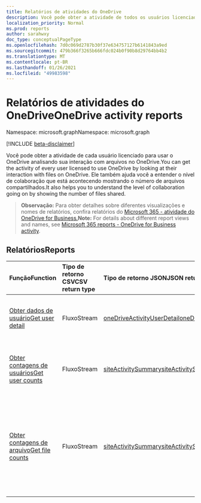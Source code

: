 ```yaml
---
title: Relatórios de atividades do OneDrive
description: Você pode obter a atividade de todos os usuários licenciados para usar o OneDrive observando sua interação com arquivos no OneDrive. Ele também ajuda você a entender o nível de colaboração que está acontecendo mostrando o número de arquivos compartilhados.
localization_priority: Normal
ms.prod: reports
author: sarahwxy
doc_type: conceptualPageType
ms.openlocfilehash: 7d0c069d2787b30f37e634757127b6141843a9ed
ms.sourcegitcommit: 479b366f3265b666fdc024b0f90b8d29764bb4b2
ms.translationtype: MT
ms.contentlocale: pt-BR
ms.lasthandoff: 01/26/2021
ms.locfileid: "49983598"
---
```

# <a name="onedrive-activity-reports"></a><span data-ttu-id="4a02b-104">Relatórios de atividades do OneDrive</span><span class="sxs-lookup"><span data-stu-id="4a02b-104">OneDrive activity reports</span></span>

<span data-ttu-id="4a02b-105">Namespace: microsoft.graph</span><span class="sxs-lookup"><span data-stu-id="4a02b-105">Namespace: microsoft.graph</span></span>

[!INCLUDE [beta-disclaimer](../../includes/beta-disclaimer.md)]

<span data-ttu-id="4a02b-106">Você pode obter a atividade de cada usuário licenciado para usar o OneDrive analisando sua interação com arquivos no OneDrive.</span><span class="sxs-lookup"><span data-stu-id="4a02b-106">You can get the activity of every user licensed to use OneDrive by looking at their interaction with files on OneDrive.</span></span> <span data-ttu-id="4a02b-107">Ele também ajuda você a entender o nível de colaboração que está acontecendo mostrando o número de arquivos compartilhados.</span><span class="sxs-lookup"><span data-stu-id="4a02b-107">It also helps you to understand the level of collaboration going on by showing the number of files shared.</span></span>

> <span data-ttu-id="4a02b-108">**Observação:** Para obter detalhes sobre diferentes visualizações e nomes de relatórios, confira relatórios do [Microsoft 365 - atividade do OneDrive for Business.](https://support.office.com/client/OneDrive-for-Business-user-activity-8bbe4bf8-221b-46d6-99a5-2fb3c8ef9353)</span><span class="sxs-lookup"><span data-stu-id="4a02b-108">**Note:** For details about different report views and names, see [Microsoft 365 reports - OneDrive for Business activity](https://support.office.com/client/OneDrive-for-Business-user-activity-8bbe4bf8-221b-46d6-99a5-2fb3c8ef9353).</span></span>

## <a name="reports"></a><span data-ttu-id="4a02b-109">Relatórios</span><span class="sxs-lookup"><span data-stu-id="4a02b-109">Reports</span></span>

| <span data-ttu-id="4a02b-110">Função</span><span class="sxs-lookup"><span data-stu-id="4a02b-110">Function</span></span>                                 | <span data-ttu-id="4a02b-111">Tipo de retorno CSV</span><span class="sxs-lookup"><span data-stu-id="4a02b-111">CSV return type</span></span> | <span data-ttu-id="4a02b-112">Tipo de retorno JSON</span><span class="sxs-lookup"><span data-stu-id="4a02b-112">JSON return type</span></span>                         | <span data-ttu-id="4a02b-113">Descrição</span><span class="sxs-lookup"><span data-stu-id="4a02b-113">Description</span></span>                              |
| :--------------------------------------- | :-------------- | :--------------------------------------- | ---------------------------------------- |
| [<span data-ttu-id="4a02b-114">Obter dados de usuário</span><span class="sxs-lookup"><span data-stu-id="4a02b-114">Get user detail</span></span>](../api/reportroot-getonedriveactivityuserdetail.md) | <span data-ttu-id="4a02b-115">Fluxo</span><span class="sxs-lookup"><span data-stu-id="4a02b-115">Stream</span></span>          | [<span data-ttu-id="4a02b-116">oneDriveActivityUserDetail</span><span class="sxs-lookup"><span data-stu-id="4a02b-116">oneDriveActivityUserDetail</span></span>](../resources/onedriveactivityuserdetail.md) | <span data-ttu-id="4a02b-117">Obtenha dados sobre as atividades do OneDrive por usuário.</span><span class="sxs-lookup"><span data-stu-id="4a02b-117">Get details about OneDrive activity by user.</span></span> |
| [<span data-ttu-id="4a02b-118">Obter contagens de usuários</span><span class="sxs-lookup"><span data-stu-id="4a02b-118">Get user counts</span></span>](../api/reportroot-getonedriveactivityusercounts.md) | <span data-ttu-id="4a02b-119">Fluxo</span><span class="sxs-lookup"><span data-stu-id="4a02b-119">Stream</span></span>          | [<span data-ttu-id="4a02b-120">siteActivitySummary</span><span class="sxs-lookup"><span data-stu-id="4a02b-120">siteActivitySummary</span></span>](../resources/siteactivitysummary.md) | <span data-ttu-id="4a02b-121">Obtenha a tendência no número de usuários ativos do OneDrive.</span><span class="sxs-lookup"><span data-stu-id="4a02b-121">Get the trend in the number of active OneDrive users.</span></span> |
| [<span data-ttu-id="4a02b-122">Obter contagens de arquivo</span><span class="sxs-lookup"><span data-stu-id="4a02b-122">Get file counts</span></span>](../api/reportroot-getonedriveactivityfilecounts.md) | <span data-ttu-id="4a02b-123">Fluxo</span><span class="sxs-lookup"><span data-stu-id="4a02b-123">Stream</span></span>          | [<span data-ttu-id="4a02b-124">siteActivitySummary</span><span class="sxs-lookup"><span data-stu-id="4a02b-124">siteActivitySummary</span></span>](../resources/siteactivitysummary.md) | <span data-ttu-id="4a02b-125">Obtenha o número de usuários únicos licenciados que realizaram interações de arquivos contra qualquer conta do OneDrive.</span><span class="sxs-lookup"><span data-stu-id="4a02b-125">Get the number of unique, licensed users that performed file interactions against any OneDrive account.</span></span> |


